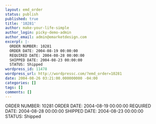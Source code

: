 ```yaml
---
layout: emd_order
status: publish
published: true
title: '10281'
author: make-your-life-simple
author_login: picky-demo-admin
author_email: admin@emarketdesign.com
excerpt: |-
  ORDER NUMBER: 10281
  ORDER DATE: 2004-08-19 00:00:00
  REQUIRED DATE: 2004-08-28 00:00:00
  SHIPPED DATE: 2004-08-23 00:00:00
  STATUS: Shipped
wordpress_id: 11478
wordpress_url: http://wordpressc.com/?emd_order=10281
date: 2004-08-26 03:21:00.000000000 -04:00
categories: []
tags: []
comments: []
---
```

ORDER NUMBER: 10281
ORDER DATE: 2004-08-19 00:00:00
REQUIRED DATE: 2004-08-28 00:00:00
SHIPPED DATE: 2004-08-23 00:00:00
STATUS: Shipped
